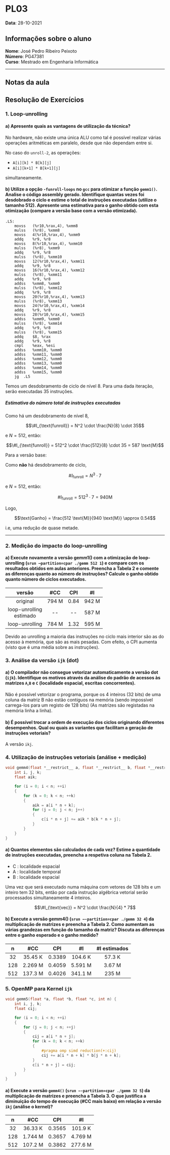 # PL03

**Data**: 28-10-2021

## Informações sobre o aluno

**Nome**: José Pedro Ribeiro Peixoto<br>
**Número**: PG47381<br>
**Curso**: Mestrado em Engenharia Informática<br>

---

## Notas da aula

## Resolução de Exercícios
### **1.** Loop-unrolling
#### **a)** Apresente quais as vantagens de utilização da técnica?

No hardware, não existe uma única ALU como tal é possível realizar várias operações aritméticas em paralelo, desde que não dependam entre si.

No caso do `unroll-2`, as operações:

- `A[i][k] * B[k][j]`
- `A[i][k+1] * B[k+1][j]`
 
simultaneamente.

#### **b)** Utilize a opção `-funroll-loops` no `gcc` para otimizar a função `gemm1()`. Analise o código assembly gerado. Identifique quantas vezes foi desdobrado o ciclo e estime o total de instruções executadas (utilize o tamanho 512). Apresente uma estimativa para o ganho obtido com esta otimização (compare a versão base com a versão otimizada).

```assembly
.L5:
	movss	(%r10,%rax,4), %xmm8
	mulss	(%r8), %xmm8
	movss	4(%r10,%rax,4), %xmm9
	addq	%r9, %r8
	movss	8(%r10,%rax,4), %xmm10
	mulss	(%r8), %xmm9
	addq	%r9, %r8
	mulss	(%r8), %xmm10
	movss	12(%r10,%rax,4), %xmm11
	addq	%r9, %r8
	movss	16(%r10,%rax,4), %xmm12
	mulss	(%r8), %xmm11
	addq	%r9, %r8
	addss	%xmm8, %xmm0
	mulss	(%r8), %xmm12
	addq	%r9, %r8
	movss	20(%r10,%rax,4), %xmm13
	mulss	(%r8), %xmm13
	movss	24(%r10,%rax,4), %xmm14
	addq	%r9, %r8
	movss	28(%r10,%rax,4), %xmm15
	addss	%xmm9, %xmm0
	mulss	(%r8), %xmm14
	addq	%r9, %r8
	mulss	(%r8), %xmm15
	addq	$8, %rax
	addq	%r9, %r8
	cmpl	%eax, %esi
	addss	%xmm10, %xmm0
	addss	%xmm11, %xmm0
	addss	%xmm12, %xmm0
	addss	%xmm13, %xmm0
	addss	%xmm14, %xmm0
	addss	%xmm15, %xmm0
	jg	.L5
```

Temos um desdobramento de ciclo de nível 8.
Para uma dada iteração, serão executadas 35 instruções.

##### Estimativa do número total de instruções executadas 

Como há um desdobramento de nível 8,

$$\#I_{\text{funroll}} = N^2 \cdot \frac{N}{8} \cdot 35$$

e $N = 512$, então:

$$\#I_{\text{funroll}} = 512^2 \cdot \frac{512}{8} \cdot 35 = 587 \text{M}$$

Para a versão base:

Como **não** há desdobramento de ciclo,

$$\#I_{\text{funroll}} = N^3 \cdot 7$$

e $N = 512$, então:

$$\#I_{\text{funroll}} = 512^3 \cdot 7 = 940 \text{M}$$

Logo,

$$\text{Ganho} = \frac{512 \text{M}}{940 \text{M}} \approx 0.54$$

i.e, uma redução de quase metade.

---

### **2.** Medição do impacto do loop-unrolling

#### **a)** Execute novamente a versão gemm1() com a otimização de loop-unrolling (`srun –partition=cpar ./gemm 512 1`) e compare com os resultados obtidos em aulas anteriores. Preencha a Tabela 2 e comente as diferenças quanto ao número de instruções? Calcule o ganho obtido quanto número de ciclos executados.

|   versão      |  #CC  |   CPI   |    #I     |
|  :-:     |  :-:  |   :-:   |    :-:    |
| original | 794 M |   0.84  | 942 M     |
|loop-unrolling<br>estimado|--|--|  587 M |
|loop-unrolling|784 M | 1.32 |595 M|

Devido ao unrolling a maioria das instruções no ciclo mais interior são as do acesso à memória, que são as mais pesadas. Com efeito, o CPI aumenta (visto que é uma média sobre as instruções).

### **3.** Análise da versão `ijk` (dot)

#### **a)** O compilador não consegue vetorizar automaticamente a versão dot (`ijk`). Identifique os motivos através da análise do padrão de acessos às matrizes `A`,`B` e `C` (localidade espacial, escritas concorrentes).

Não é possível vetorizar o programa, porque os 4 inteiros (32 bits) de uma coluna da matriz B não estão contíguos na memória (sendo impossível carrega-los para um registo de 128 bits) (As matrizes são registadas na memória linha a linha). 

#### **b)** É possível trocar a ordem de execução dos ciclos originando diferentes desempenhos. Qual ou quais as variantes que facilitam a geração de instruções vetoriais?

A versão `ikj`.

### **4.** Utilização de instruções vetoriais (análise + medição)

```c
void gemm4(float *__restrict__ a, float *__restrict__ b, float *__restrict__ c, int n) {
    int i, j, k;
    float aik;

    for (i = 0; i < n; ++i)
    {
        for (k = 0; k < n; ++k)
        {
            aik = a[i * n + k];
            for (j = 0; j < n; j++)
            {
                c[i * n + j] += aik * b[k * n + j];
            }
        }
    }
}

```


#### **a)** Quantos elementos são calculados de cada vez? Estime a quantidade de instruções executadas, preencha a respetiva coluna na Tabela 2.

- C : localidade espacial
- A : localidade temporal
- B : localidade espacial

Uma vez que será executado numa máquina com vetores de 128 bits e um inteiro tem 32 bits, então por cada instrução algébrica vetorial serão processados simultaneamente 4 inteiros.

$$\#I_{\text{vec}} = N^2 \cdot \frac{N}{4} * 7$$

#### **b)** Execute a versão gemm4() (`srun –-partition=cpar ./gemm 32 4`) da multiplicação de matrizes e preencha a Tabela 2. Como aumentam as várias grandezas em função do tamanho da matriz? Discuta as diferenças entre o ganho esperado e o ganho medido? 



|   n      |  #CC     |   CPI   |    #I    |#I estimados|
|  :-:     |  :-:     |   :-:   |    :-:   |    :-:    |
|   32     |  35.45 K |  0.3389 |  104.6 K |   57.3 K  |
|   128    | 2.269 M  | 0.4059  | 5.591 M  |   3.67 M  |
|   512    | 137.3 M  | 0.4026  | 341.1 M  |   235 M   |


### **5.** OpenMP para Kernel `ijk`

```c
void gemm5(float *a, float *b, float *c, int n) {
    int i, j, k;
    float cij;

    for (i = 0; i < n; ++i)
    {
        for (j = 0; j < n; ++j)
        {
            cij = a[i * n + j];
            for (k = 0; k < n; ++k)
            {
				#pragma omp simd reduction(+:cij)
                cij += a[i * n + k] * b[j * n + k];
            }
			c[i * n + j] = cij;
        }
    }
}
```

#### **a)** Execute a versão `gemm4()` (`srun –-partition=cpar ./gemm 32 5`) da multiplicação de matrizes e preencha a Tabela 3. O que justifica a diminuição do tempo de execução (#CC mais baixo) em relação a versão `ikj` (análise o kernel)? 


|   n      |  #CC     |   CPI   |    #I    |
|  :-:     |  :-:     |   :-:   |    :-:   |
|   32     |  36.33 K |  0.3565  |  101.9 K |
|   128    |  1.744 M |  0.3657  |  4.769 M |
|   512    |  107.2 M |  0.3862 |  277.6 M |